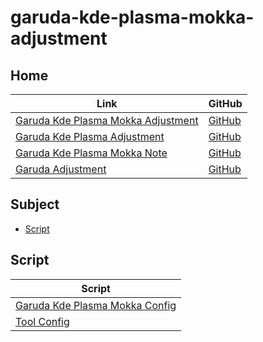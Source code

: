 

# garuda-kde-plasma-mokka-adjustment




## Home

| Link | GitHub |
| ---- | ------ |
| [Garuda Kde Plasma Mokka Adjustment](https://samwhelp.github.io/garuda-kde-plasma-mokka-adjustment/) | [GitHub](https://github.com/samwhelp/garuda-kde-plasma-mokka-adjustment) |
| [Garuda Kde Plasma Adjustment](https://samwhelp.github.io/garuda-kde-plasma-adjustment/) | [GitHub](https://github.com/samwhelp/garuda-kde-plasma-adjustment) |
| [Garuda Kde Plasma Mokka Note](https://samwhelp.github.io/note-about-garuda-kde-plasma-mokka/) | [GitHub](https://github.com/samwhelp/note-about-garuda-kde-plasma-mokka) |
| [Garuda Adjustment](https://samwhelp.github.io/garuda-adjustment/) | [GitHub](https://github.com/samwhelp/garuda-adjustment) |




## Subject

* [Script](#script)




## Script

| Script |
| ---- |
| [Garuda Kde Plasma Mokka Config](https://github.com/samwhelp/garuda-kde-plasma-mokka-adjustment/tree/main/prototype/main/kde-config/locale/en_us/Mokka) |
| [Tool Config](https://github.com/samwhelp/garuda-adjustment/tree/main/prototype/main/tool-config/part) |

